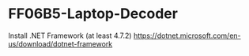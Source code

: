 # FF06B5-Laptop-Decoder

Install .NET Framework (at least 4.7.2) https://dotnet.microsoft.com/en-us/download/dotnet-framework
